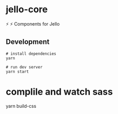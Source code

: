 # jello-core
:zap: :zap: Components for Jello

## Development

```
# install dependencies
yarn

# run dev server
yarn start
```
# complile and watch  sass
yarn build-css
```
